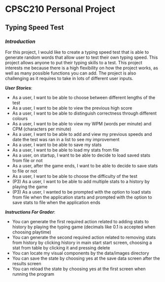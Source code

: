 # CPSC210 Personal Project

## Typing Speed Test

### *Introduction*
For this project, I would like to create a typing speed test
that is able to generate random words that allow user to test 
their own typing speed. This project allows anyone to put their
typing skills to a test. This project interests me 
because there is a high flexibility on how the project works,
as well as many possible functions you can add.
The project is also challenging as it requires to take in lots
of different user inputs.

***User Stories***:
- As a user, I want to be able to choose between different lengths
of the test
- As a user, I want to be able to view the previous high score
- As a user, I want to be able to distinguish correctness through
different colours
- As a user, I want to be able to view my WPM (words per minute) 
and CPM (characters per minute)
- As a user, I want to be able to add and view my previous speeds
and date the test was ran in a list to see my improvement
- As a user, I want to be able to save my stats
- As a user, I want to be able to load my stats from file
- As a user, on startup, I want to be able to decide to load saved stats from file or not
- As a user, after the game ends, I want to be able to decide to save stats to file or not
- As a user, I want to be able to choose the difficulty of the test
- (P3) As a user, I want to be able to add multiple stats to a history by playing the game
- (P3) As a user, I wanted to be prompted with the option to load stats from file when the application starts 
and prompted with the option to save stats to file when the application ends

***Instructions For Grader***:
- You can generate the first required action related to adding stats to history by playing the typing game
  (decimals like 0.1 is accepted when choosing playtime)
- You can generate the second required action related to removing stats from history by clicking history in main start
start screen, choosing a stat from table by clicking it and pressing delete
- You can locate my visual components by the data/images directory
- You can save the state by choosing yes at the save data screen after the results screen
- You can reload the state by choosing yes at the first screen when running the program
